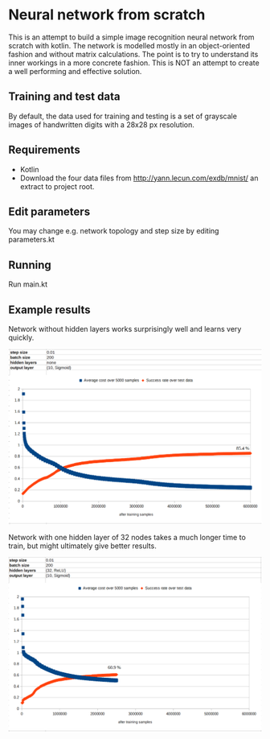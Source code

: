 # Neural network from scratch

This is an attempt to build a simple image recognition neural network from scratch with kotlin.
The network is modelled mostly in an object-oriented fashion and without matrix calculations.
The point is to try to understand its inner workings in a more concrete fashion.
This is NOT an attempt to create a well performing and effective solution.

## Training and test data

By default, the data used for training and testing is a set of grayscale images of handwritten digits 
with a 28x28 px resolution. 

## Requirements
- Kotlin
- Download the four data files from http://yann.lecun.com/exdb/mnist/ an extract to project root.

## Edit parameters
You may change e.g. network topology and step size by editing parameters.kt

## Running
Run main.kt

## Example results

Network without hidden layers works surprisingly well and learns very quickly.

![Result 1](results/example-result-1.PNG)

Network with one hidden layer of 32 nodes takes a much longer time to train, but might ultimately give better results.

![Result 2](./results/example-result-2.PNG)

